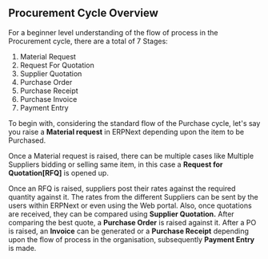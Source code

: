 ## Procurement Cycle Overview

For a beginner level understanding of the flow of process in the Procurement cycle, there are a total of 7 Stages:

1.  Material Request
2.  Request For Quotation
3.  Supplier Quotation
4.  Purchase Order
5.  Purchase Receipt
6.  Purchase Invoice
7.  Payment Entry

To begin with, considering the standard flow of the Purchase cycle, let's say you raise a **Material request** in ERPNext depending upon the item to be Purchased.

Once a Material request is raised, there can be multiple cases like Multiple Suppliers bidding or selling same item, in this case a **Request for Quotation\[RFQ\]** is opened up.

Once an RFQ is raised, suppliers post their rates against the required quantity against it. The rates from the different Suppliers can be sent by the users within ERPNext or even using the Web portal. Also, once quotations are received, they can be compared using **Supplier Quotation.** After comparing the best quote, a **Purchase Order** is raised against it. After a PO is raised, an **Invoice** can be generated or a **Purchase Receipt** depending upon the flow of process in the organisation, subsequently **Payment Entry** is made.